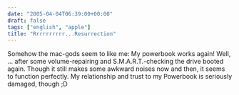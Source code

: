 ```yaml
---
date: "2005-04-04T06:39:00+00:00"
draft: false
tags: ["english", "apple"]
title: "Rrrrrrrrrr...Resurrection"
---
```

Somehow the mac-gods seem to like me: My powerbook works again!
Well, ... after some volume-repairing and S.M.A.R.T.-checking the
drive booted again. Though it still makes some awkward noises now
and then, it seems to function perfectly. My relationship and trust
to my Powerbook is seriously damaged, though ;D




